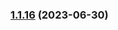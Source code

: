 
### [1.1.16](https://github.com/vladcosorg/action-s3-cloudfront-smart-deploy/compare/v1.1.15...v1.1.16) (2023-06-30)
